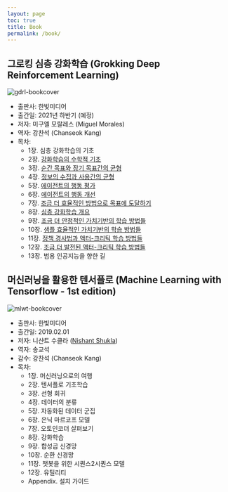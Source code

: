 ```yaml
---
layout: page
toc: true
title: Book
permalink: /book/
---
```


## 그로킹 심층 강화학습 (Grokking Deep Reinforcement Learning)

![gdrl-bookcover]({{site.baseurl}}/images/gdrl-bookcover.jpeg "Grokking Deep Reinforcement Learning" )

- 출판사: 한빛미디어
- 출간일: 2021년 하반기 (예정)
- 저자: 미구엘 모랄레스 (Miguel Morales)
- 역자: 강찬석 (Chanseok Kang)
- 목차:
  - 1장. 심층 강화학습의 기초
  - 2장. [강화학습의 수학적 기초](https://goodboychan.github.io/book/GDRL-chapter-2.html)
  - 3장. [순간 목표와 장기 목표간의 균형](https://goodboychan.github.io/book/GDRL-chapter-3.html)
  - 4장. [정보의 수집과 사용간의 균형](https://goodboychan.github.io/book/GDRL-chapter-4.html)
  - 5장. [에이전트의 행동 평가](https://goodboychan.github.io/book/GDRL-chapter-5.html)
  - 6장. [에이전트의 행동 개선](https://goodboychan.github.io/book/GDRL-chapter-6.html)
  - 7장. [조금 더 효율적인 방법으로 목표에 도달하기](https://goodboychan.github.io/book/GDRL-chapter-7.html)
  - 8장. [심층 강화학습 개요](https://goodboychan.github.io/book/GDRL-chapter-8.html)
  - 9장. [조금 더 안정적인 가치기반의 학습 방법들](https://goodboychan.github.io/book/GDRL-chapter-9.html)
  - 10장. [샘플 효율적인 가치기반의 학습 방법들](https://goodboychan.github.io/book/GDRL-chapter-10.html)
  - 11장. [정책 경사법과 액터-크리틱 학습 방법들](https://goodboychan.github.io/book/GDRL-chapter-11.html)
  - 12장. [조금 더 발전된 액터-크리틱 학습 방법들](https://goodboychan.github.io/book/GDRL-chapter-12.html)
  - 13장. 범용 인공지능을 향한 길

## 머신러닝을 활용한 텐서플로 (Machine Learning with Tensorflow - 1st edition)

![mlwt-bookcover]({{site.baseurl}}/images/mlwt-bookcover.jpg "Machine Learning with Tensorflow")

- 출판사: 한빛미디어
- 출간일: 2019.02.01
- 저자: 니샨트 수클라 ([Nishant Shukla](https://shukla.io/))
- 역자: 송교석 
- 감수: 강찬석 (Chanseok Kang)
- 목차:
  - 1장. 머신러닝으로의 여행
  - 2장. 텐서플로 기초학습
  - 3장. 선형 회귀
  - 4장. 데이터의 분류
  - 5장. 자동화된 데이터 군집
  - 6장. 은닉 마르코프 모델
  - 7장. 오토인코더 살펴보기
  - 8장. 강화학습
  - 9장. 합성곱 신경망
  - 10장. 순환 신경망
  - 11장. 챗봇을 위한 시퀀스2시퀀스 모델
  - 12장. 유틸리티
  - Appendix. 설치 가이드
